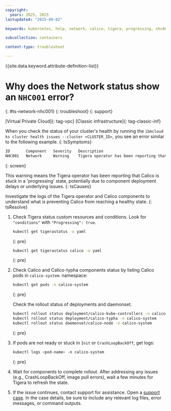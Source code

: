 ```yaml
---
copyright: 
  years: 2025, 2025
lastupdated: "2025-09-02"

keywords: kubernetes, help, network, calico, tigera, progressing, nhc001, calico progressing, tigera operator

subcollection: containers

content-type: troubleshoot

---
```


{{site.data.keyword.attribute-definition-list}}

# Why does the Network status show an `NHC001` error?
{: #ts-network-nhc001}
{: troubleshoot}
{: support}

[Virtual Private Cloud]{: tag-vpc} [Classic infrastructure]{: tag-classic-inf}

When you check the status of your cluster's health by running the `ibmcloud ks cluster health issues --cluster <CLUSTER_ID>`, you see an error similar to the following example.
{: tsSymptoms}

```sh
ID       Component   Severity   Description
NHC001   Network     Warning    Tigera operator has been reporting that Calico is in 'progressing' state for over an hour.
```
{: screen}

This warning means the Tigera operator has been reporting that Calico is stuck in a 'progressing' state, potentially due to component deployment delays or underlying issues.
{: tsCauses}

Investigate the logs of the Tigera operator and Calico components to understand what is preventing Calico from reaching a healthy state.
{: tsResolve}

1. Check Tigera status custom resources and conditions. Look for `"conditions"` with `"Progressing": true`.
    ```sh
    kubectl get tigerastatus -o yaml
    ```
    {: pre}

    ```sh
    kubectl get tigerastatus calico -o yaml
    ```
    {: pre}


1. Check Calico and Calico-typha components status by listing Calico pods in `calico-system`. namespace:
    ```sh
    kubectl get pods -n calico-system
    ```
    {: pre}

    Check the rollout status of deployments and daemonset.
    ```sh
    kubectl rollout status deployment/calico-kube-controllers -n calico-system
    kubectl rollout status deployment/calico-typha -n calico-system
    kubectl rollout status daemonset/calico-node -n calico-system
    ```
    {: pre}

1. If pods are not ready or stuck in `Init` or `CrashLoopBackOff`, get logs:
    ```sh
    kubectl logs <pod-name> -n calico-system
    ```
    {: pre}

1. Wait for components to complete rollout. After addressing any issues (e.g., CrashLoopBackOff, image pull errors), wait a few minutes for Tigera to refresh the state.

1. If the issue continues, contact support for assistance. Open a [support case](/docs/account?topic=account-using-avatar). In the case details, be sure to include any relevant log files, error messages, or command outputs.
